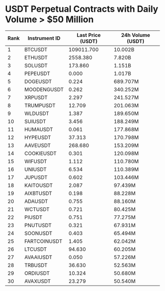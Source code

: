 # USDT Perpetual Contracts with Daily Volume > $50 Million

| Rank | Instrument ID | Last Price (USDT) | 24h Volume (USDT) |
|------|---------------|-------------------|-------------------|
| 1 | BTCUSDT | 109011.700 | 10.002B |
| 2 | ETHUSDT | 2558.380 | 7.820B |
| 3 | SOLUSDT | 173.860 | 1.151B |
| 4 | PEPEUSDT | 0.000 | 1.017B |
| 5 | DOGEUSDT | 0.224 | 689.707M |
| 6 | MOODENGUSDT | 0.262 | 340.252M |
| 7 | XRPUSDT | 2.297 | 241.527M |
| 8 | TRUMPUSDT | 12.709 | 201.063M |
| 9 | WLDUSDT | 1.387 | 189.650M |
| 10 | SUIUSDT | 3.456 | 188.249M |
| 11 | HUMAUSDT | 0.061 | 177.868M |
| 12 | HYPEUSDT | 37.313 | 170.798M |
| 13 | AAVEUSDT | 268.680 | 153.209M |
| 14 | COOKIEUSDT | 0.301 | 120.098M |
| 15 | WIFUSDT | 1.112 | 110.780M |
| 16 | UNIUSDT | 6.534 | 110.389M |
| 17 | JUPUSDT | 0.602 | 103.446M |
| 18 | KAITOUSDT | 2.087 | 97.439M |
| 19 | AIXBTUSDT | 0.198 | 88.228M |
| 20 | ADAUSDT | 0.755 | 88.160M |
| 21 | WCTUSDT | 0.721 | 80.425M |
| 22 | PIUSDT | 0.751 | 77.275M |
| 23 | PNUTUSDT | 0.321 | 67.931M |
| 24 | SOONUSDT | 0.403 | 65.494M |
| 25 | FARTCOINUSDT | 1.405 | 62.042M |
| 26 | LTCUSDT | 94.630 | 60.205M |
| 27 | AVAAIUSDT | 0.050 | 57.226M |
| 28 | TRBUSDT | 36.630 | 52.563M |
| 29 | ORDIUSDT | 10.324 | 50.680M |
| 30 | AVAXUSDT | 23.279 | 50.540M |
